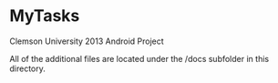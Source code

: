 MyTasks
=======

Clemson University 2013 Android Project


All of the additional files are located under the /docs subfolder in this directory.

